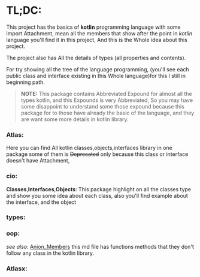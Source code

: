 # TL;DC:
This project has the basics of **kotlin** programming language with some import Attachment, mean all the members that show after the point in *kotlin* language you'll find it in this project, And this is the Whole idea about this project.

The project also has All the details of types (all properties and contents).

For try showing all the tree of the language programming, (you'll see each public class and interface existing in this Whole language)for this I still in beginning path.

> **NOTE:**  This package contains Abbreviated Expound for almost all the types kotlin, and this Expounds is very Abbreviated, So you may have some disappoint to understand some those expound because this package for to those have already the basic of the language, and they are want some more details in kotlin library.

### Atlas:
Here you can find All kotlin classes,objects,interfaces library in one package some of them is ~~Deprecated~~ only because this class or interface doesn't have Attachment,
### cio:
**Classes**,**Interfaces**,**Objects**: This package highlight on all the classes type and show you some idea about each class, also you'll find example about the interface, and the object

### types:

### oop:

_see also:_ [Anion_Members](src/main/kotlin/Anion_Members.md) this md file has functions methods that they don't follow any class in the kotlin library.

### Atlasx: